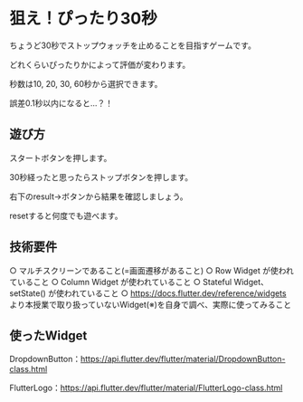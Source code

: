# 狙え！ぴったり30秒

ちょうど30秒でストップウォッチを止めることを目指すゲームです。

どれくらいぴったりかによって評価が変わります。

秒数は10, 20, 30, 60秒から選択できます。

誤差0.1秒以内になると…？！

## 遊び方

スタートボタンを押します。

30秒経ったと思ったらストップボタンを押します。

右下のresult→ボタンから結果を確認しましょう。

resetすると何度でも遊べます。

## 技術要件

○ マルチスクリーンであること(=画面遷移があること)
○ Row Widget が使われていること
○ Column Widget が使われていること
○ Stateful Widget、setState() が使われていること
○ https://docs.flutter.dev/reference/widgets より本授業で取り扱っていないWidget(※)を自身で調べ、実際に使ってみること

## 使ったWidget

DropdownButton：https://api.flutter.dev/flutter/material/DropdownButton-class.html

FlutterLogo：https://api.flutter.dev/flutter/material/FlutterLogo-class.html